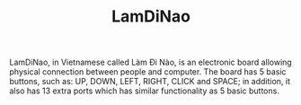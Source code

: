 ﻿---
layout: pid
title: LamDiNao
owner: PAPCoDienTu
license: Creative Commons ShareAlike 4.0 International
site: http://papcodientu.com
source: https://github.com/papcodientu/LamDiNao
---
LamDiNao, in Vietnamese called Làm Ði Nào, is an electronic board allowing physical connection between people and computer. The board has 5 basic buttons, such as: UP, DOWN, LEFT, RIGHT, CLICK and SPACE; in addition, it also has 13 extra ports which has similar functionality as 5 basic buttons.